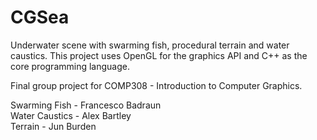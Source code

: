 # CGSea
Underwater scene with swarming fish, procedural terrain and water caustics. This project uses OpenGL for the graphics API and C++ as the core programming language.

Final group project for COMP308 - Introduction to Computer Graphics.

Swarming Fish - Francesco Badraun  
Water Caustics - Alex Bartley  
Terrain - Jun Burden
